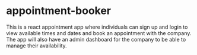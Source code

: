 # appointment-booker
This is a react appointment app where individuals can sign up and login to view available times and dates  and book an appointment with the company.  The app will also have an admin dashboard for the company to be able to manage their availability.
